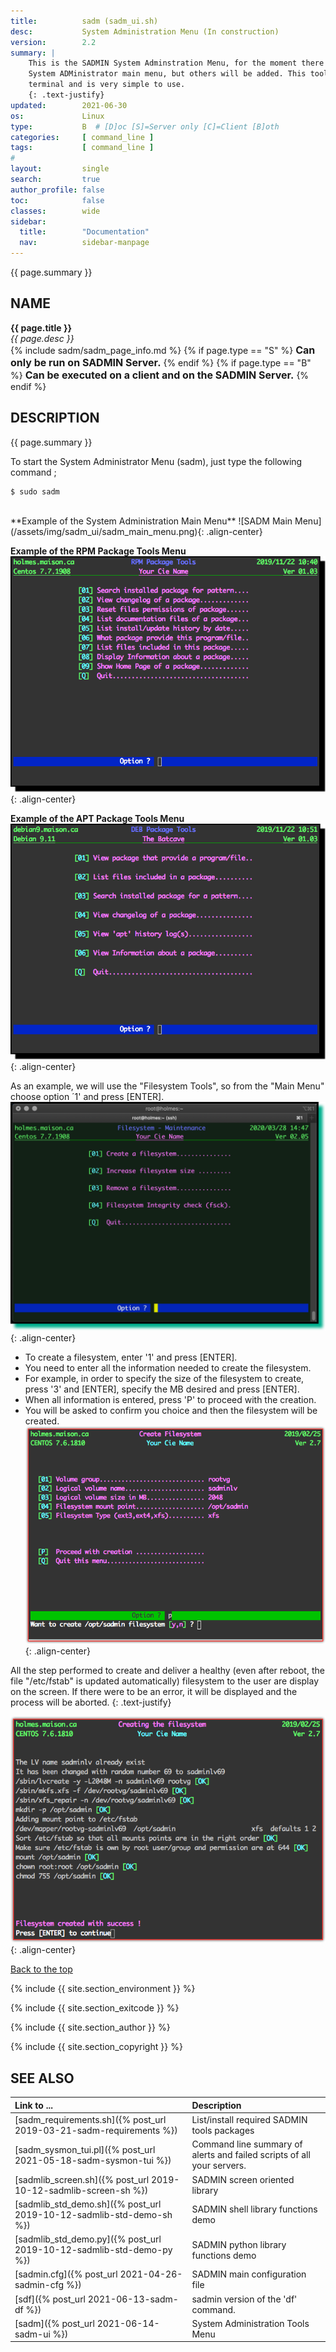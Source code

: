 ```yaml
---
title:          sadm (sadm_ui.sh)
desc:           System Administration Menu (In construction)
version:        2.2
summary: |         
    This is the SADMIN System Adminstration Menu, for the moment there are three items in the 
    System ADMinistrator main menu, but others will be added. This tool is available from the 
    terminal and is very simple to use.
    {: .text-justify}
updated:        2021-06-30
os:             Linux
type:           B  # [D]oc [S]=Server only [C]=Client [B]oth
categories:     [ command_line ] 
tags:           [ command_line ] 
#
layout:         single
search:         true
author_profile: false
toc:            false
classes:        wide
sidebar:
  title:        "Documentation"
  nav:          sidebar-manpage
---
```


<a id="top_of_page"></a>
{{ page.summary }} 


<a id="name"></a>
## NAME
**{{ page.title }}**  
*{{ page.desc }}*   
{% include sadm/sadm_page_info.md %}
{% if page.type == "S" %}
<font size="3"><strong>Can only be run on SADMIN Server.</strong></font>
{% endif %}
{% if page.type == "B" %}
<font size="3"><strong>Can be executed on a client and on the SADMIN Server.</strong></font>
{% endif %}



<a id="description"></a>
## DESCRIPTION

{{ page.summary }} 

To start the System Administrator Menu (sadm), just type the following command ;

```
$ sudo sadm
```

<br>
**Example of the System Administration Main Menu** 
![SADM Main Menu](/assets/img/sadm_ui/sadm_main_menu.png){: .align-center}
 

**Example of the RPM Package Tools Menu**
![SADM RPM Package Menu](/assets/img/sadm_ui/sadm_main_ui_rpm_menu.png){: .align-center}


**Example of the APT Package Tools Menu**
![SADM APT Package Menu](/assets/img/sadm_ui/sadm_main_ui_deb_menu.png){: .align-center}


As an example, we will use the "Filesystem Tools", so from the "Main Menu" choose option ´1' and press [ENTER].
![SADM Filesystem Menu](/assets/img/sadm_ui/sadm_fs_menu.png){: .align-center}

- To create a filesystem, enter '1' and press [ENTER].
- You need to enter all the information needed to create the filesystem.
- For example, in order to specify the size of the filesystem to create, press '3' and [ENTER], specify the MB desired and press [ENTER].
- When all information is entered, press 'P' to proceed with the creation.
- You will be asked to confirm you choice and then the filesystem will be created.
![SADM Enter Filesystem Parameters](/assets/img/sadm_ui/sadm_fs_create.png){: .align-center}


All the step performed to create and deliver a healthy (even after reboot, the file "/etc/fstab" 
is updated automatically) filesystem to the user are display on the screen. If there were to be 
an error, it will be displayed and the process will be aborted. 
{: .text-justify}

![SADM Filesystem creation](/assets/img/sadm_ui/sadm_fs_create_result.png){: .align-center}


[Back to the top](#top_of_page)


{% include {{ site.section_environment }} %}

{% include {{ site.section_exitcode    }} %}

{% include {{ site.section_author      }} %}

{% include {{ site.section_copyright   }} %}


<a id="seealso"></a>
## SEE ALSO

| Link to ...| Description |  
| :--- | :--- |  
| [sadm_requirements.sh]({% post_url 2019-03-21-sadm-requirements %})               | List/install required SADMIN tools packages  
| [sadm_sysmon_tui.pl]({% post_url 2021-05-18-sadm-sysmon-tui %})                   |  Command line summary of alerts and failed scripts of all your servers.  
| [sadmlib_screen.sh]({% post_url 2019-10-12-sadmlib-screen-sh %})                  | SADMIN screen oriented library  
| [sadmlib_std_demo.sh]({% post_url 2019-10-12-sadmlib-std-demo-sh %})              | SADMIN shell library functions demo   
| [sadmlib_std_demo.py]({% post_url 2019-10-12-sadmlib-std-demo-py %})              | SADMIN python library functions demo  
| [sadmin.cfg]({% post_url 2021-04-26-sadmin-cfg %})                                | SADMIN main configuration file   
| [sdf]({% post_url 2021-06-13-sadm-df %})                                          | sadmin version of the 'df' command.  
| [sadm]({% post_url 2021-06-14-sadm-ui %}) | System Administration Tools Menu | 

